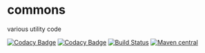 # commons
various utility code

[![Codacy Badge](https://api.codacy.com/project/badge/Grade/95c999d1c7ed4db09188021997bf9a60)](https://www.codacy.com/app/javathought/commons?utm_source=github.com&amp;utm_medium=referral&amp;utm_content=javathought/commons&amp;utm_campaign=Badge_Grade)
[![Codacy Badge](https://api.codacy.com/project/badge/Coverage/95c999d1c7ed4db09188021997bf9a60)](https://www.codacy.com/app/javathought/commons?utm_source=github.com&utm_medium=referral&utm_content=javathought/commons&utm_campaign=Badge_Coverage)
[![Build Status](https://travis-ci.org/javathought/commons.svg?branch=master)](https://travis-ci.org/javathought/commons)
[![Maven central](https://maven-badges.herokuapp.com/maven-central/io.github.javathought.commons/commons/badge.svg)](https://maven-badges.herokuapp.com/maven-central/io.github.javathought.commons/commons)
